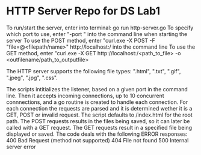 # HTTP Server Repo for DS Lab1
To run/start the server, enter into terminal: go run http-server.go 
To specify which port to use, enter "-port <port number>" into the command line when starting the server
To use the POST method, enter "curl.exe -X POST -F "file=@<filepath/name>" http://localhost:<port>/<outputfilename> into the command line
To use the GET method, enter "curl.exe -X GET http://localhost:<port>/<path_to_file> -o <outfilename/path_to_outputfile>

The HTTP server supports the following file types: ".html", ".txt", ".gif", ".jpeg", ".jpg", ".css".

The scripts intitializes the listener, based on a given port in the command line.
Then it accepts incoming connections, up to 10 concurrent connnections, and a go routine is created to handle each connection.
For each connection the requests are parsed and it is determined wether it is a GET, POST or invalid request. 
The script defaults to /index.html for the root path.
The POST requests results in the files being saved, so it can later be called with a GET request.
The GET requests result in a specified file being displayed or saved.
The code deals with the following ERROR responses:
400	Bad Request (method not supported)
404	File not found
500	Internal server error

